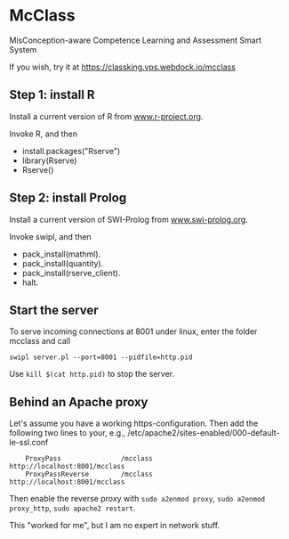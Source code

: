 # McClass
MisConception-aware Competence Learning and Assessment Smart System

If you wish, try it at https://classking.vps.webdock.io/mcclass

## Step 1: install R
Install a current version of R from www.r-project.org. 

Invoke R, and then

* install.packages("Rserve")
* library(Rserve)
* Rserve()

## Step 2: install Prolog
Install a current version of SWI-Prolog from www.swi-prolog.org.

Invoke swipl, and then

* pack_install(mathml).
* pack_install(quantity).
* pack_install(rserve_client).
* halt.

## Start the server
To serve incoming connections at 8001 under linux, enter the folder mcclass and call 

`swipl server.pl --port=8001 --pidfile=http.pid`

Use `kill $(cat http.pid)` to stop the server.

## Behind an Apache proxy
Let's assume you have a working https-configuration. Then add the following two lines to your, e.g.,
/etc/apache2/sites-enabled/000-default-le-ssl.conf

        ProxyPass               /mcclass        http://localhost:8001/mcclass
        ProxyPassReverse        /mcclass        http://localhost:8001/mcclass

Then enable the reverse proxy with `sudo a2enmod proxy`, `sudo a2enmod proxy_http`, `sudo apache2 restart`.

This "worked for me", but I am no expert in network stuff.
